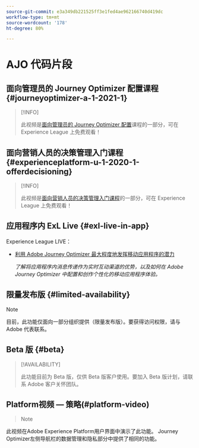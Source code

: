 ```yaml
---
source-git-commit: e3a349db221525ff3e1fed4ae962166740d419dc
workflow-type: tm+mt
source-wordcount: '178'
ht-degree: 80%

---
```

# AJO 代码片段

## 面向管理员的 Journey Optimizer 配置课程 {#journeyoptimizer-a-1-2021-1}

>[!INFO]
>
> 此视频是[面向管理员的 Journey Optimizer 配置](https://experienceleague.adobe.com/docs/courses/using/journeyoptimizer-a-1-2021-1.html?lang=zh-Hans)课程的一部分，可在 Experience League 上免费观看！

## 面向营销人员的决策管理入门课程 {#experienceplatform-u-1-2020-1-offerdecisioning}

>[!INFO]
>
> 此视频是[面向营销人员的决策管理入门课程](https://experienceleague.adobe.com/docs/courses/using/experienceplatform-u-1-2020-1-offerdecisioning.html?lang=zh-Hans)的一部分，可在 Experience League 上免费观看！

## 应用程序内 ExL Live {#exl-live-in-app}

Experience League LIVE：

* [利用 Adobe Journey Optimizer 最大程度地发挥移动应用程序的潜力](https://experienceleague.adobe.com/docs/events/experience-league-live-recordings/episodes/exl-live-episode-5-24-23.html?lang=zh-Hans)

  *了解将应用程序内消息传递作为实时互动渠道的优势，以及如何在 Adobe Journey Optimizer 中配置和创作个性化的移动应用程序体验。*

## 限量发布版 {#limited-availability}

>[!NOTE]
>
>目前，此功能仅面向一部分组织提供（限量发布版）。要获得访问权限，请与 Adobe 代表联系。

## Beta 版 {#beta}

>[!AVAILABILITY]
>
>此功能目前为 Beta 版，仅供 Beta 版客户使用。要加入 Beta 版计划，请联系 Adobe 客户关怀团队。

## Platform视频 — 策略(#platform-video)

>>[!NOTE]
>>
此视频在Adobe Experience Platform用户界面中演示了此功能。 Journey Optimizer左侧导航栏的数据管理和隐私部分中提供了相同的功能。
